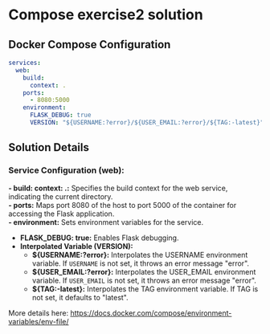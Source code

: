 # Compose exercise2 solution

## Docker Compose Configuration
```yaml
services:
  web:
    build: 
      context: .
    ports: 
      - 8080:5000
    environment:
      FLASK_DEBUG: true
      VERSION: "${USERNAME:?error}/${USER_EMAIL:?error}/${TAG:-latest}"
```

## Solution Details

### Service Configuration (web):
<b> - build: context: .:</b> Specifies the build context for the web service, indicating the current directory.<br>
<b> - ports:</b>  Maps port 8080 of the host to port 5000 of the container for accessing the Flask application.<br>
<b> - environment:</b>  Sets environment variables for the service. <br>
  - <b> FLASK_DEBUG: true:</b>  Enables Flask debugging.<br>
  - <b> Interpolated Variable (VERSION):</b> 
    - <b>${USERNAME:?error}:</b> Interpolates the USERNAME environment variable. If `USERNAME` is not set, it throws an error message "error".
    - <b> ${USER_EMAIL:?error}:</b>  Interpolates the USER_EMAIL environment variable. If `USER_EMAIL` is not set, it throws an error message "error".
    - <b> ${TAG:-latest}:</b>  Interpolates the TAG environment variable. If TAG is not set, it defaults to "latest".

More details here: https://docs.docker.com/compose/environment-variables/env-file/